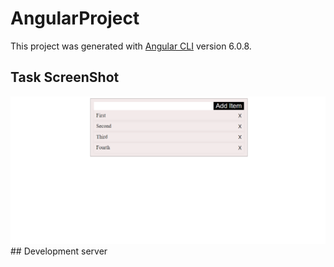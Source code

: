 # AngularProject

This project was generated with [Angular CLI](https://github.com/angular/angular-cli) version 6.0.8.
## Task ScreenShot
<img src="src/assets/screencapture.png" style="width:100%:height:auto;" alt="Screenshot"/>
## Development server

